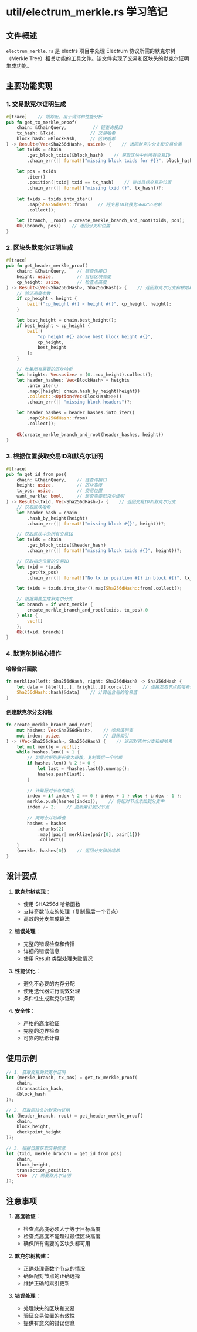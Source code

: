 # util/electrum_merkle.rs 学习笔记

## 文件概述
`electrum_merkle.rs` 是 electrs 项目中处理 Electrum 协议所需的默克尔树（Merkle Tree）相关功能的工具文件。该文件实现了交易和区块头的默克尔证明生成功能。

## 主要功能实现

### 1. 交易默克尔证明生成
```rust
#[trace]    // 跟踪宏，用于调试和性能分析
pub fn get_tx_merkle_proof(
    chain: &ChainQuery,          // 链查询接口
    tx_hash: &Txid,             // 交易哈希
    block_hash: &BlockHash,     // 区块哈希
) -> Result<(Vec<Sha256dHash>, usize)> {    // 返回默克尔分支和交易位置
    let txids = chain
        .get_block_txids(&block_hash)    // 获取区块中的所有交易ID
        .chain_err(|| format!("missing block txids for #{}", block_hash))?;
    
    let pos = txids
        .iter()
        .position(|txid| txid == tx_hash)    // 查找目标交易的位置
        .chain_err(|| format!("missing txid {}", tx_hash))?;
    
    let txids = txids.into_iter()
        .map(Sha256dHash::from)    // 将交易ID转换为SHA256哈希
        .collect();

    let (branch, _root) = create_merkle_branch_and_root(txids, pos);    // 创建默克尔分支
    Ok((branch, pos))    // 返回分支和位置
}
```

### 2. 区块头默克尔证明生成
```rust
#[trace]
pub fn get_header_merkle_proof(
    chain: &ChainQuery,    // 链查询接口
    height: usize,         // 目标区块高度
    cp_height: usize,      // 检查点高度
) -> Result<(Vec<Sha256dHash>, Sha256dHash)> {    // 返回默克尔分支和根哈希
    // 验证高度参数
    if cp_height < height {
        bail!("cp_height #{} < height #{}", cp_height, height);
    }

    let best_height = chain.best_height();
    if best_height < cp_height {
        bail!(
            "cp_height #{} above best block height #{}",
            cp_height,
            best_height
        );
    }

    // 收集所有需要的区块哈希
    let heights: Vec<usize> = (0..=cp_height).collect();
    let header_hashes: Vec<BlockHash> = heights
        .into_iter()
        .map(|height| chain.hash_by_height(height))
        .collect::<Option<Vec<BlockHash>>>()
        .chain_err(|| "missing block headers")?;

    let header_hashes = header_hashes.into_iter()
        .map(Sha256dHash::from)
        .collect();
    
    Ok(create_merkle_branch_and_root(header_hashes, height))
}
```

### 3. 根据位置获取交易ID和默克尔证明
```rust
#[trace]
pub fn get_id_from_pos(
    chain: &ChainQuery,    // 链查询接口
    height: usize,         // 区块高度
    tx_pos: usize,         // 交易位置
    want_merkle: bool,     // 是否需要默克尔证明
) -> Result<(Txid, Vec<Sha256dHash>)> {    // 返回交易ID和默克尔分支
    // 获取区块哈希
    let header_hash = chain
        .hash_by_height(height)
        .chain_err(|| format!("missing block #{}", height))?;

    // 获取区块中的所有交易ID
    let txids = chain
        .get_block_txids(&header_hash)
        .chain_err(|| format!("missing block txids #{}", height))?;

    // 获取指定位置的交易ID
    let txid = *txids
        .get(tx_pos)
        .chain_err(|| format!("No tx in position #{} in block #{}", tx_pos, height))?;

    let txids = txids.into_iter().map(Sha256dHash::from).collect();

    // 根据需要生成默克尔分支
    let branch = if want_merkle {
        create_merkle_branch_and_root(txids, tx_pos).0
    } else {
        vec![]
    };
    Ok((txid, branch))
}
```

### 4. 默克尔树核心操作

#### 哈希合并函数
```rust
fn merklize(left: Sha256dHash, right: Sha256dHash) -> Sha256dHash {
    let data = [&left[..], &right[..]].concat();    // 连接左右节点的哈希值
    Sha256dHash::hash(&data)    // 计算组合后的哈希值
}
```

#### 创建默克尔分支和根
```rust
fn create_merkle_branch_and_root(
    mut hashes: Vec<Sha256dHash>,    // 哈希值列表
    mut index: usize,                // 目标索引
) -> (Vec<Sha256dHash>, Sha256dHash) {    // 返回默克尔分支和根哈希
    let mut merkle = vec![];
    while hashes.len() > 1 {
        // 如果哈希列表长度为奇数，复制最后一个哈希
        if hashes.len() % 2 != 0 {
            let last = *hashes.last().unwrap();
            hashes.push(last);
        }
        
        // 计算配对节点的索引
        index = if index % 2 == 0 { index + 1 } else { index - 1 };
        merkle.push(hashes[index]);    // 将配对节点添加到分支中
        index /= 2;    // 更新索引到父节点
        
        // 两两合并哈希值
        hashes = hashes
            .chunks(2)
            .map(|pair| merklize(pair[0], pair[1]))
            .collect()
    }
    (merkle, hashes[0])    // 返回分支和根哈希
}
```

## 设计要点

1. **默克尔树实现**：
   - 使用 SHA256d 哈希函数
   - 支持奇数节点的处理（复制最后一个节点）
   - 高效的分支生成算法

2. **错误处理**：
   - 完整的错误检查和传播
   - 详细的错误信息
   - 使用 Result 类型处理失败情况

3. **性能优化**：
   - 避免不必要的内存分配
   - 使用迭代器进行高效处理
   - 条件性生成默克尔证明

4. **安全性**：
   - 严格的高度验证
   - 完整的边界检查
   - 可靠的哈希计算

## 使用示例

```rust
// 1. 获取交易的默克尔证明
let (merkle_branch, tx_pos) = get_tx_merkle_proof(
    chain,
    &transaction_hash,
    &block_hash
)?;

// 2. 获取区块头的默克尔证明
let (header_branch, root) = get_header_merkle_proof(
    chain,
    block_height,
    checkpoint_height
)?;

// 3. 根据位置获取交易信息
let (txid, merkle_branch) = get_id_from_pos(
    chain,
    block_height,
    transaction_position,
    true  // 需要默克尔证明
)?;
```

## 注意事项

1. **高度验证**：
   - 检查点高度必须大于等于目标高度
   - 检查点高度不能超过最佳区块高度
   - 确保所有需要的区块头都可用

2. **默克尔树构建**：
   - 正确处理奇数个节点的情况
   - 确保配对节点的正确选择
   - 维护正确的索引更新

3. **错误处理**：
   - 处理缺失的区块和交易
   - 验证交易位置的有效性
   - 提供有意义的错误信息 